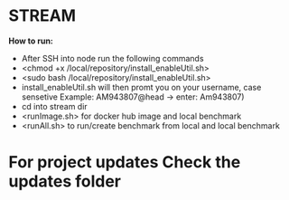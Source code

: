 # ****STREAM****
**How to run:**
- After SSH into node run the following commands 
- <chmod +x /local/repository/install_enableUtil.sh>
- <sudo bash /local/repository/install_enableUtil.sh>
- install_enableUtil.sh will then promt you on your username, case sensetive Example: AM943807@head -> enter: Am943807)
- cd into stream dir
- <runImage.sh> for docker hub image and local benchmark
- <runAll.sh> to run/create benchmark from local and local benchmark

# For project updates Check the updates folder






